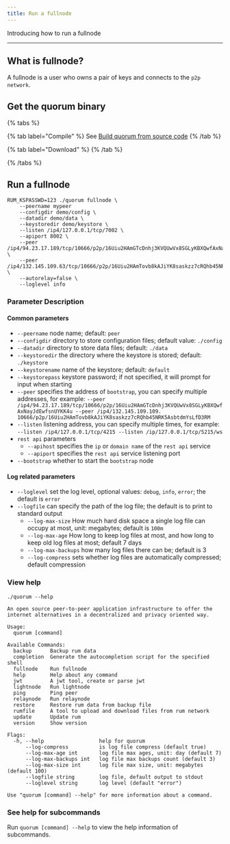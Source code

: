 ```yaml
---
title: Run a fullnode
---
```


Introducing how to run a fullnode

---

## What is fullnode?

A fullnode is a user who owns a pair of keys and connects to the `p2p network`.

## Get the quorum binary

{% tabs %}

{% tab label="Compile" %}
See [Build quorum from source code](/docs/build-quorum)
{% /tab %}

{% tab label="Download" %}
{% /tab %}

{% /tabs %}

## Run a fullnode

```shell
RUM_KSPASSWD=123 ./quorum fullnode \
    --peername mypeer
    --configdir demo/config \
    --datadir demo/data \
    --keystoredir demo/keystore \
    --listen /ip4/127.0.0.1/tcp/7002 \
    --apiport 8002 \
    --peer /ip4/94.23.17.189/tcp/10666/p2p/16Uiu2HAmGTcDnhj3KVQUwVx8SGLyKBXQwfAxNayJdEwfsnUYKK4u \
    --peer /ip4/132.145.109.63/tcp/10666/p2p/16Uiu2HAmTovb8kAJiYK8saskzz7cRQhb45NRK5AsbtdmYsLfD3RM \
    --autorelay=false \
    --loglevel info
```

### Parameter Description

#### Common parameters

- `--peername` node name; default: `peer`
- `--configdir` directory to store configuration files; default value: `./config`
- `--datadir` directory to store data files; default: `./data`
- `--keystoredir` the directory where the keystore is stored; default: `./keystore`
- `--keystorename` name of the keystore; default: `default`
- `--keystorepass` keystore password; if not specified, it will prompt for input when starting
- `--peer` specifies the address of `bootstrap`, you can specify multiple addresses, for example: `--peer /ip4/94.23.17.189/tcp/10666/p2p/16Uiu2HAmGTcDnhj3KVQUwVx8SGLyKBXQwfAxNayJdEwfsnUYKK4u --peer /ip4/132.145.109.109. 10666/p2p/16Uiu2HAmTovb8kAJiYK8saskzz7cRQhb45NRK5AsbtdmYsLfD3RM`
- `--listen` listening address, you can specify multiple times, for example: `--listen /ip4/127.0.0.1/tcp/4215 --listen /ip/127.0.0.1/tcp/5215/ws`
- `rest api` parameters
   - `--apihost` specifies the `ip` or `domain name` of the `rest api` service
   - `--apiport` specifies the `rest api` service listening port
- `--bootstrap` whether to start the `bootstrap` node

#### Log related parameters

- `--loglevel` set the log level, optional values: `debug`, `info`, `error`; the default is `error`
- `--logfile` can specify the path of the log file; the default is to print to standard output
   - `--log-max-size` How much hard disk space a single log file can occupy at most, unit: megabytes; default is `100m`
   - `--log-max-age` How long to keep log files at most, and how long to keep old log files at most; default 7 days
   - `--log-max-backups` how many log files there can be; default is 3
   - `--log-compress` sets whether log files are automatically compressed; default compression

### View help

```shell
./quorum --help
```

```
An open source peer-to-peer application infrastructure to offer the internet alternatives in a decentralized and privacy oriented way.

Usage:
  quorum [command]

Available Commands:
  backup      Backup rum data
  completion  Generate the autocompletion script for the specified shell
  fullnode    Run fullnode
  help        Help about any command
  jwt         A jwt tool, create or parse jwt
  lightnode   Run lightnode
  ping        Ping peer
  relaynode   Run relaynode
  restore     Restore rum data from backup file
  rumfile     A tool to upload and download files from rum network
  update      Update rum
  version     Show version

Flags:
  -h, --help                  help for quorum
      --log-compress          is log file compress (default true)
      --log-max-age int       log file max ages, unit: day (default 7)
      --log-max-backups int   log file max backups count (default 3)
      --log-max-size int      log file max size, unit: megabytes (default 100)
      --logfile string        log file, default output to stdout
      --loglevel string       log level (default "error")

Use "quorum [command] --help" for more information about a command.
```

### See help for subcommands

Run `quorum [command] --help` to view the help information of subcommands.
